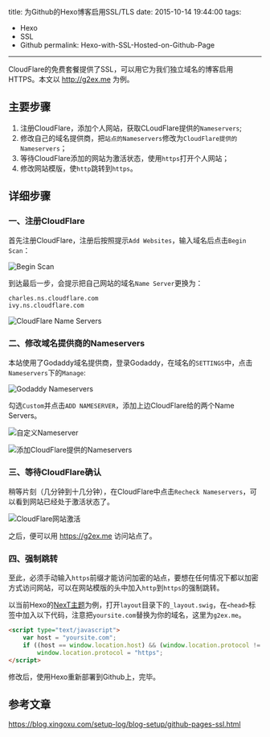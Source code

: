 ﻿title: 为Github的Hexo博客启用SSL/TLS
date: 2015-10-14 19:44:00
tags:
- Hexo
- SSL
- Github
permalink: Hexo-with-SSL-Hosted-on-Github-Page
---

CloudFlare的免费套餐提供了SSL，可以用它为我们独立域名的博客启用HTTPS。本文以 http://g2ex.me 为例。

## 主要步骤

1. 注册CloudFlare，添加个人网站，获取CLoudFlare提供的`Nameservers`;
2. 修改自己的域名提供商，把`站点的Nameservers`修改为`CloudFlare提供的Nameservers`；
3. 等待CloudFlare添加的网站为激活状态，使用`https`打开个人网站；
4. 修改网站模版，使`http`跳转到`https`。

## 详细步骤

### 一、注册CloudFlare

首先注册CloudFlare，注册后按照提示`Add Websites`，输入域名后点击`Begin Scan`：

![Begin Scan][1]

到达最后一步，会提示把自己网站的域名`Name Server`更换为：

```html
charles.ns.cloudflare.com
ivy.ns.cloudflare.com
```

![CloudFlare Name Servers][2]

### 二、修改域名提供商的Nameservers

本站使用了Godaddy域名提供商，登录Godaddy，在域名的`SETTINGS`中，点击`Nameservers`下的`Manage`:

![Godaddy Nameservers][3]

勾选`Custom`并点击`ADD NAMESERVER`，添加上边CloudFlare给的两个Name Servers。

![自定义Nameserver][4]

![添加CloudFlare提供的Nameservers][5]

### 三、等待CloudFlare确认

稍等片刻（几分钟到十几分钟），在CloudFlare中点击`Recheck Nameservers`，可以看到网站已经处于激活状态了。

![CloudFlare网站激活][6]

之后，便可以用 https://g2ex.me 访问站点了。

### 四、强制跳转

至此，必须手动输入`https`前缀才能访问加密的站点，要想在任何情况下都以加密方式访问网站，可以在网站模版的头中加入`http`到`https`的强制跳转。

以当前Hexo的[NexT主题][7]为例，打开`layout`目录下的`_layout.swig`，在`<head>`标签中加入以下代码，注意把`yoursite.com`替换为你的域名，这里为`g2ex.me`。

```html
<script type="text/javascript">
    var host = "yoursite.com";
    if ((host == window.location.host) && (window.location.protocol != "https:"))
        window.location.protocol = "https";
</script>
```

修改后，使用Hexo重新部署到Github上，完毕。

## 参考文章

https://blog.xingoxu.com/setup-log/blog-setup/github-pages-ssl.html


  [1]: https://cdn.jsdelivr.net/gh/gymgle/imgur/2015-10-14_115601.webp "Begin Scan"
  [2]: https://cdn.jsdelivr.net/gh/gymgle/imgur/2015-10-14_115333.webp "CloudFlare Name Servers"
  [3]: https://cdn.jsdelivr.net/gh/gymgle/imgur/2015-10-14_120422.webp "Godaddy Nameservers"
  [4]: https://cdn.jsdelivr.net/gh/gymgle/imgur/2015-10-14_130458.webp "自定义Nameserver"
  [5]: https://cdn.jsdelivr.net/gh/gymgle/imgur/2015-10-14_130854.webp "添加CloudFlare提供的Nameservers"
  [6]: https://cdn.jsdelivr.net/gh/gymgle/imgur/2015-10-14_131608.webp "CloudFlare网站激活"
  [7]: https://github.com/iissnan/hexo-theme-next "Hexo NexT主题"
